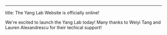 ---
title: The Yang Lab Website is officially online!

We're excited to launch the Yang Lab today! Many thanks to Weiyi Tang and Lauren Alexandrescu for their techical support!
